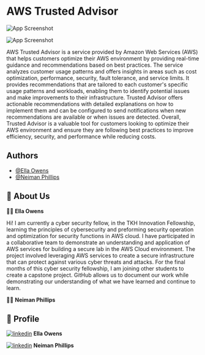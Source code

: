 
# **AWS Trusted Advisor**


![App Screenshot](https://drive.google.com/uc?export=view&id=1PAkLJH_zbAueVM5NJus-5sYsdDvI_DLw)

![App Screenshot](https://drive.google.com/uc?export=view&id=1qVcW35OX4rmgYmPJKWVhyF5dnzokJnmZ)


AWS Trusted Advisor is a service provided by Amazon Web Services (AWS) that helps customers optimize their AWS environment by providing real-time guidance and recommendations based on best practices. The service analyzes customer usage patterns and offers insights in areas such as cost optimization, performance, security, fault tolerance, and service limits. It provides recommendations that are tailored to each customer's specific usage patterns and workloads, enabling them to identify potential issues and make improvements to their infrastructure. Trusted Advisor offers actionable recommendations with detailed explanations on how to implement them and can be configured to send notifications when new recommendations are available or when issues are detected. Overall, Trusted Advisor is a valuable tool for customers looking to optimize their AWS environment and ensure they are following best practices to improve efficiency, security, and performance while reducing costs.



## Authors

- [@Ella Owens](https://github.com/ellaowens)
- [@Neiman Phillips](https://github.com/bull-in-the-heather)


## 🚀 About Us
👩‍💻 **Ella Owens**


Hi! I am currently a cyber security fellow, in the TKH Innovation Fellowship, learning the principles of cybersecurity and preforming security operation and optimization for security functions in AWS cloud. I have participated in a collaborative team to demonstrate an understanding and application of AWS services for building a secure lab in the AWS Cloud environment. The project involved leveraging AWS services to create a secure infrastructure that can protect against various cyber threats and attacks. For the final months of this cyber security fellowship, I am joining other students to create a capstone project. GitHub allows us to document our work while demonstrating our understanding of what we have learned and continue to learn. 


👨‍💻 **Neiman Phillips**




## 🔗 Profile
[![linkedin](https://img.shields.io/badge/linkedin-0A66C2?style=for-the-badge&logo=linkedin&logoColor=white)](https://www.linkedin.com/ellahowens) **Ella Owens**

[![linkedin](https://img.shields.io/badge/linkedin-0A66C2?style=for-the-badge&logo=linkedin&logoColor=white)](https://www.linkedin.com/) **Neiman Phillips**
